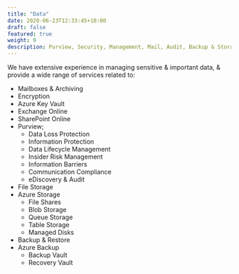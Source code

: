 ```yaml
---
title: "Data"
date: 2020-06-23T12:33:45+10:00
draft: false
featured: true
weight: 9
description: Purview, Security, Management, Mail, Audit, Backup & Storage
---
```


We have extensive experience in managing sensitive & important data, & provide a wide range of services related to:

* Mailboxes & Archiving
* Encryption
* Azure Key Vault
* Exchange Online
* SharePoint Online
* Purview;
  *  Data Loss Protection
  *  Information Protection
  *  Data Lifecycle Management
  *  Insider Risk Management
  *  Information Barriers
  *  Communication Compliance
  *  eDiscovery & Audit
* File Storage
* Azure Storage
  *  File Shares
  *  Blob Storage
  *  Queue Storage
  *  Table Storage
  *  Managed Disks
* Backup & Restore
* Azure Backup
  *  Backup Vault
  *  Recovery Vault

